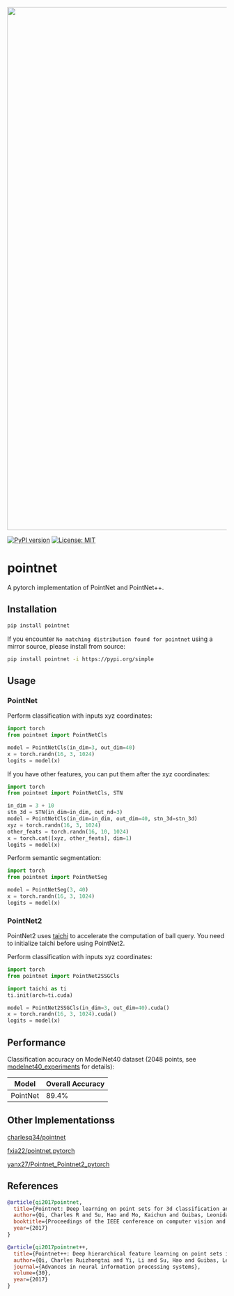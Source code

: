 <img src="./pointnet.jpg" width="1200px"></img>

[![PyPI version](https://badge.fury.io/py/pointnet.svg)](https://badge.fury.io/py/pointnet)
[![License: MIT](https://img.shields.io/badge/License-MIT-yellow.svg)](https://opensource.org/licenses/MIT)

# pointnet

A pytorch implementation of PointNet and PointNet++.

## Installation

```bash
pip install pointnet
```

If you encounter `No matching distribution found for pointnet` using a mirror source, please install from source:

```bash
pip install pointnet -i https://pypi.org/simple
```

## Usage

### PointNet
Perform classification with inputs xyz coordinates:

```python
import torch
from pointnet import PointNetCls

model = PointNetCls(in_dim=3, out_dim=40)
x = torch.randn(16, 3, 1024)
logits = model(x)
```

If you have other features, you can put them after the xyz coordinates:

```python
import torch
from pointnet import PointNetCls, STN

in_dim = 3 + 10
stn_3d = STN(in_dim=in_dim, out_nd=3)
model = PointNetCls(in_dim=in_dim, out_dim=40, stn_3d=stn_3d)
xyz = torch.randn(16, 3, 1024)
other_feats = torch.randn(16, 10, 1024)
x = torch.cat([xyz, other_feats], dim=1)
logits = model(x)
```

Perform semantic segmentation:

```python
import torch
from pointnet import PointNetSeg

model = PointNetSeg(3, 40)
x = torch.randn(16, 3, 1024)
logits = model(x)
```

### PointNet2
PointNet2 uses [taichi](https://github.com/taichi-dev/taichi) to accelerate the computation of ball query. You need to 
initialize taichi before using PointNet2.

Perform classification with inputs xyz coordinates:

```python
import torch
from pointnet import PointNet2SSGCls

import taichi as ti
ti.init(arch=ti.cuda)

model = PointNet2SSGCls(in_dim=3, out_dim=40).cuda()
x = torch.randn(16, 3, 1024).cuda()
logits = model(x)
```



## Performance
Classification accuracy on ModelNet40 dataset (2048 points, see [modelnet40_experiments](
https://github.com/kentechx/modelnet40_experiments) for details):

| Model                   | Overall Accuracy |
|-------------------------|------------------|
| PointNet                | 89.4%            |

## Other Implementationss
[charlesq34/pointnet](https://github.com/charlesq34/pointnet)

[fxia22/pointnet.pytorch](https://github.com/fxia22/pointnet.pytorch)

[yanx27/Pointnet_Pointnet2_pytorch](https://github.com/yanx27/Pointnet_Pointnet2_pytorch)


## References

```bibtex
@article{qi2017pointnet,
  title={Pointnet: Deep learning on point sets for 3d classification and segmentation},
  author={Qi, Charles R and Su, Hao and Mo, Kaichun and Guibas, Leonidas J},
  booktitle={Proceedings of the IEEE conference on computer vision and pattern recognition},
  year={2017}
}
```

```bibtex
@article{qi2017pointnet++,
  title={Pointnet++: Deep hierarchical feature learning on point sets in a metric space},
  author={Qi, Charles Ruizhongtai and Yi, Li and Su, Hao and Guibas, Leonidas J},
  journal={Advances in neural information processing systems},
  volume={30},
  year={2017}
}
```
